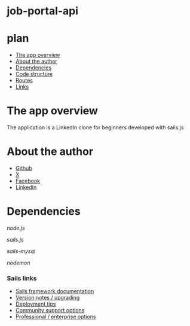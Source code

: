 # job-portal-api

# plan

- <a href="#the-app-overview" > The app overview <a/>
- <a href="#about-the-author" > About the author <a/>
- <a href="#dependencies" > Dependencies <a/>
- <a href="#code-structure" > Code structure <a/>
- <a href="#routes" > Routes <a/>
- <a href="#links" > Links <a/>

# The app overview
The application is a LinkedIn clone for beginners developed with sails.js

# About the author 
+ [Github](https://github.com/Dr-Lab1) 
+ [X](https://x.com/@JoBahati) 
+ [Facebook](https://facebook.com/jonathan.kukwabantu.7)
+ [LinkedIn](https://www.linkedin.com/in/jonathan-kukwabantu-798238288/)

# Dependencies
*node.js*

*sails.js*

*sails-mysql*

*nodemon*

### Sails links

+ [Sails framework documentation](https://sailsjs.com/get-started)
+ [Version notes / upgrading](https://sailsjs.com/documentation/upgrading)
+ [Deployment tips](https://sailsjs.com/documentation/concepts/deployment)
+ [Community support options](https://sailsjs.com/support)
+ [Professional / enterprise options](https://sailsjs.com/enterprise)
